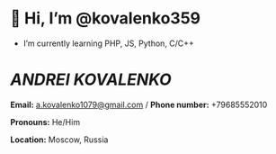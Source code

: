 # 👋 Hi, I’m @kovalenko359

- I’m currently learning PHP, JS, Python, C/C++

<h1><b><i>ANDREI KOVALENKO</i></b></h1>

<b>Email:</b> a.kovalenko1079@gmail.com / <b>Phone number:</b> +79685552010

<b>Pronouns:</b> He/Him

<b>Location:</b> Moscow, Russia 

<!---
kovalenko359/kovalenko359 is a ✨ special ✨ repository because its `README.md` (this file) appears on your GitHub profile.
You can click the Preview link to take a look at your changes.
--->
